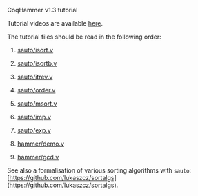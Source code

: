 CoqHammer v1.3 tutorial

Tutorial videos are available [here](https://www.youtube.com/watch?v=0c_utk9bVgU&list=PLXXF_svQE_b8ux7fJTL-XX2yjUhYSkYcb).

The tutorial files should be read in the following order:

1. [sauto/isort.v](sauto/isort.v)

2. [sauto/isortb.v](sauto/isortb.v)

3. [sauto/itrev.v](sauto/itrev.v)

4. [sauto/order.v](sauto/order.v)

5. [sauto/msort.v](sauto/msort.v)

6. [sauto/imp.v](sauto/imp.v)

7. [sauto/exp.v](sauto/exp.v)

8. [hammer/demo.v](hammer/demo.v)

9. [hammer/gcd.v](hammer/gcd.v)

See also a formalisation of various sorting algorithms with `sauto`:
[https://github.com/lukaszcz/sortalgs](https://github.com/lukaszcz/sortalgs).
